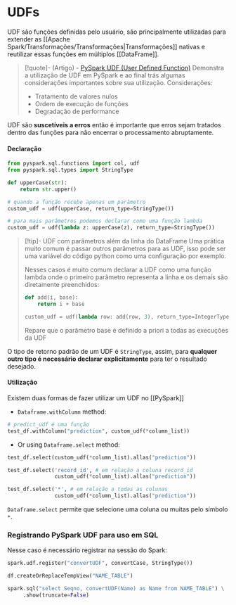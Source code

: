 # UDFs

UDF são funções definidas pelo usuário, são principalmente utilizadas para extender as [[Apache Spark/Transformações/Transformações|Transformações]] nativas e reutilizar essas funções em múltiplos [[DataFrame]].

> [!quote]- (Artigo) - [PySpark UDF (User Defined Function)](https://sparkbyexamples.com/pyspark/pyspark-udf-user-defined-function/)
> Demonstra a utilização de UDF em PySpark e ao final trás algumas considerações importantes sobre sua utilização.
> Considerações:
> - Tratamento de valores nulos
> - Ordem de execução de funções
> - Degradação de performance

UDF são **suscetíveis a erros** então é importante que erros sejam tratados dentro das funções para não encerrar o processamento abruptamente.

#### Declaração

```py
from pyspark.sql.functions import col, udf
from pyspark.sql.types import StringType

def upperCase(str):
    return str.upper()

# quando a função recebe apenas um parâmetro
custom_udf = udf(upperCase, return_type=StringType())

# para mais parâmetros podemos declarar como uma função lambda
custom_udf = udf(lambda z: upperCase(z), return_type=StringType())
```

> [!tip]- UDF com parâmetros além da linha do DataFrame
> Uma prática muito comum é passar outros parâmetros para as UDF, isso pode ser uma variável do código python como uma configuração por exemplo. 
> 
> Nesses casos é muito comum declarar a UDF como uma função lambda onde o primeiro parâmetro representa a linha e os demais são diretamente preenchidos:
> 
> ```py
> def add(i, base):
>     return i + base
> 
> custom_udf = udf(lambda row: add(row, 3), return_type=IntegerType())
> ```
> 
> Repare que o parâmetro base é definido a priori a todas as execuções da UDF

O tipo de retorno padrão de um UDF é `StringType`, assim, para **qualquer outro tipo é necessário declarar explicitamente** para ter o resultado desejado.

#### Utilização

Existem duas formas de fazer utilizar um UDF no [[PySpark]]

- `Dataframe.withColumn` method:
 
```python
# predict_udf é uma função
test_df.withColumn("prediction", custom_udf(*column_list))
```

- Or using `Dataframe.select` method:

```python
test_df.select(custom_udf(*column_list).allas("prediction"))

test_df.select('record_id', # em relação a coluna record_id
			   custom_udf(*column_list).allas("prediction"))

test_df.select('*', # em relação a todas as colunas
			   custom_udf(*column_list).allas("prediction"))
```

`Dataframe.select` permite que selecione uma coluna ou muitas pelo símbolo `*`.

### Registrando PySpark UDF para uso em SQL

Nesse caso é necessário registrar na sessão do Spark:

```python
spark.udf.register("convertUDF", convertCase, StringType())

df.createOrReplaceTempView("NAME_TABLE")

spark.sql("select Seqno, convertUDF(Name) as Name from NAME_TABLE") \
     .show(truncate=False)
```
